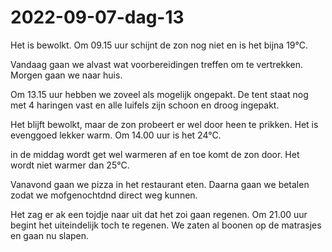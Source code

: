 # 2022-09-07-dag-13
Het is bewolkt. Om 09.15 uur schijnt de zon nog niet en is het bijna 19°C.

Vandaag gaan we alvast wat voorbereidingen treffen om te vertrekken. Morgen gaan we naar huis.

 Om 13.15 uur hebben we zoveel als mogelijk ongepakt. De tent staat nog met 4 haringen vast en alle luifels zijn schoon en droog ingepakt. 
 
 Het blijft bewolkt, maar de zon probeert er wel door heen te prikken. Het is evenggoed lekker warm. Om 14.00 uur is het 24°C.
 
 in de middag wordt get wel warmeren af en toe komt de zon door. Het wordt niet warmer dan 25°C.
 
Vanavond gaan we pizza in het restaurant eten. Daarna gaan we betalen zodat we mofgenochtdnd direct weg kunnen.

Het zag er ak een tojdje naar uit dat het zoi gaan regenen. Om 21.00 uur begint het uiteindelijk toch te regenen. We zaten al boonen op de matrasjes en gaan nu slapen.

